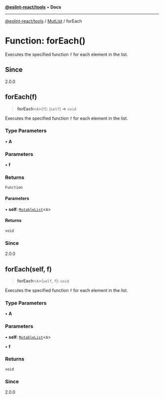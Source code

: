 [**@eslint-react/tools**](../../../README.md) • **Docs**

***

[@eslint-react/tools](../../../README.md) / [MutList](../README.md) / forEach

# Function: forEach()

Executes the specified function `f` for each element in the list.

## Since

2.0.0

## forEach(f)

> **forEach**\<`A`\>(`f`): (`self`) => `void`

Executes the specified function `f` for each element in the list.

### Type Parameters

• **A**

### Parameters

• **f**

### Returns

`Function`

#### Parameters

• **self**: [`MutableList`](../interfaces/MutableList.md)\<`A`\>

#### Returns

`void`

### Since

2.0.0

## forEach(self, f)

> **forEach**\<`A`\>(`self`, `f`): `void`

Executes the specified function `f` for each element in the list.

### Type Parameters

• **A**

### Parameters

• **self**: [`MutableList`](../interfaces/MutableList.md)\<`A`\>

• **f**

### Returns

`void`

### Since

2.0.0
